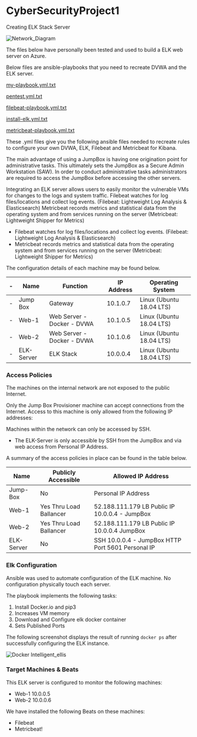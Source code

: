 # CyberSecurityProject1
Creating ELK Stack Server



![Network_Diagram](https://user-images.githubusercontent.com/40638009/138609871-0b9ba8d3-f896-467d-86a5-024c3b1e9c88.png)


The files below have personally been tested and used to build a ELK web server on Azure. 

Below files are ansible-playbooks that you need to recreate DVWA and the ELK server. 

[my-playbook.yml.txt](https://github.com/Kreyeptic/CyberSecurityProject1/files/7403973/my-playbook.yml.txt)

[pentest.yml.txt](https://github.com/Kreyeptic/CyberSecurityProject1/files/7403976/pentest.yml.txt)

[filebeat-playbook.yml.txt](https://github.com/Kreyeptic/CyberSecurityProject1/files/7403977/filebeat-playbook.yml.txt)

[install-elk.yml.txt](https://github.com/Kreyeptic/CyberSecurityProject1/files/7403978/install-elk.yml.txt)

[metricbeat-playbook.yml.txt](https://github.com/Kreyeptic/CyberSecurityProject1/files/7403979/metricbeat-playbook.yml.txt)

These .yml files give you the following ansible files needed to recreate rules to configure your own DVWA, ELK, Filebeat and Metricbeat for Kibana.

 The main advantage of using a JumpBox is having one origination point for administrative tasks. This ultimately sets the JumpBox as a Secure Admin Workstation (SAW). In order to conduct administrative tasks administrators are required to access the JumpBox before accessing the other servers.

Integrating an ELK server allows users to easily monitor the vulnerable VMs for changes to the logs and system traffic.
Filebeat watches for log files/locations and collect log events. (Filebeat: Lightweight Log Analysis &amp; Elasticsearch)
Metricbeat records metrics and statistical data from the operating system and from services running on the server (Metricbeat: Lightweight Shipper for Metrics)
* Filebeat watches for log files/locations and collect log events. (Filebeat: Lightweight Log Analysis &amp; Elasticsearch)
* Metricbeat records metrics and statistical data from the operating system and from services running on the server (Metricbeat: Lightweight Shipper for Metrics)

The configuration details of each machine may be found below.

-| Name       | Function                   | IP Address | Operating System         |
-|------------|----------------------------|------------|--------------------------|
-| Jump Box   | Gateway                    | 10.1.0.7   | Linux (Ubuntu 18.04 LTS) |
-| Web-1      | Web Server - Docker - DVWA | 10.1.0.5   | Linux (Ubuntu 18.04 LTS) |
-| Web-2      | Web Server - Docker - DVWA | 10.1.0.6   | Linux (Ubuntu 18.04 LTS) |
-| ELK-Server | ELK Stack                  | 10.0.0.4   | Linux (Ubuntu 18.04 LTS) |


 ### Access Policies

The machines on the internal network are not exposed to the public Internet.

Only the Jump Box Provisioner machine can accept connections from the Internet. Access to this machine is only allowed from the following IP addresses:

Machines within the network can only be accessed by SSH.
* The ELK-Server is only accessible by SSH from the JumpBox and via web access from Personal IP Address.

 A summary of the access policies in place can be found in the table below.

| Name       | Publicly Accessible     | Allowed IP Address                                 |
|------------|-------------------------|----------------------------------------------------|
| Jump-Box   | No                      | Personal IP Address                                |
| Web-1      | Yes Thru Load Ballancer | 52.188.111.179 LB Public IP 10.0.0.4 - JumpBox      |
| Web-2      | Yes Thru Load Ballancer | 52.188.111.179 LB Public IP 10.0.0.4 JumpBox        |
| ELK-Server | No                      | SSH 10.0.0.4 - JumpBox HTTP Port 5601 Personal IP  |

### Elk Configuration

Ansible was used to automate configuration of the ELK machine. No configuration
physically touch each server.

The playbook implements the following tasks:

1. Install Docker.io and pip3
2. Increases VM memory
3. Download and Configure elk docker container
4. Sets Published Ports

The following screenshot displays the result of running `docker ps` after successfully configuring the ELK instance.

![Docker  Intelligent_ellis](https://user-images.githubusercontent.com/40638009/138609260-49cf7d50-6e3c-4815-a146-fd5d42926ac1.png)

### Target Machines & Beats
This ELK server is configured to monitor the following machines:
* Web-1 10.0.0.5
* Web-2 10.0.0.6

We have installed the following Beats on these machines:
* Filebeat
* Metricbeat!



